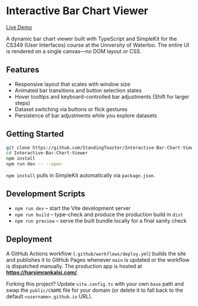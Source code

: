 # Interactive Bar Chart Viewer

[Live Demo](https://harsimrankalsi.com/)

A dynamic bar chart viewer built with TypeScript and SimpleKit for the CS349 (User Interfaces) course at the University of Waterloo. The entire UI is rendered on a single canvas—no DOM layout or CSS.

## Features
- Responsive layout that scales with window size
- Animated bar transitions and button selection states
- Hover tooltips and keyboard-controlled bar adjustments (Shift for larger steps)
- Dataset switching via buttons or flick gestures
- Persistence of bar adjustments while you explore datasets

## Getting Started
```bash
git clone https://github.com/StandingToaster/Interactive-Bar-Chart-Viewer.git
cd Interactive-Bar-Chart-Viewer
npm install
npm run dev -- --open
```

`npm install` pulls in SimpleKit automatically via `package.json`.

## Development Scripts
- `npm run dev` – start the Vite development server
- `npm run build` – type-check and produce the production build in `dist`
- `npm run preview` – serve the built bundle locally for a final sanity check

## Deployment
A GitHub Actions workflow (`.github/workflows/deploy.yml`) builds the site and publishes it to GitHub Pages whenever `main` is updated or the workflow is dispatched manually. The production app is hosted at **https://harsimrankalsi.com/**.

Forking this project? Update `vite.config.ts` with your own `base` path and swap the `public/CNAME` file for your domain (or delete it to fall back to the default `<username>.github.io` URL).
